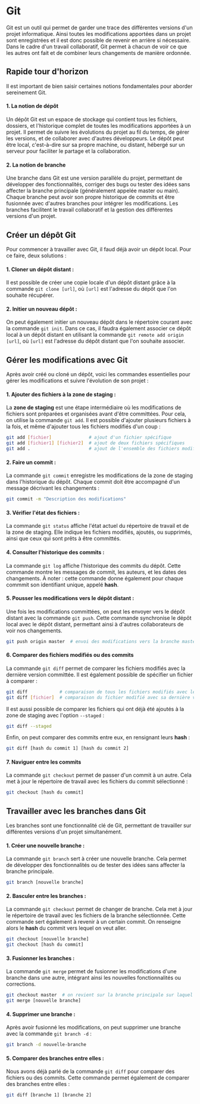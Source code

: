 # Git

Git est un outil qui permet de garder une trace des différentes versions d'un projet informatique. Ainsi toutes les modifications apportées dans un projet sont enregistrées et il est donc possible de revenir en arrière si nécessaire. Dans le cadre d'un travail collaboratif, Git permet à chacun de voir ce que les autres ont fait et de combiner leurs changements de manière ordonnée.


## Rapide tour d'horizon

Il est important de bien saisir certaines notions fondamentales pour aborder sereinement Git.

#### 1. La notion de dépôt
Un dépôt Git est un espace de stockage qui contient tous les fichiers, dossiers, et l'historique complet de toutes les modifications apportées à un projet. Il permet de suivre les évolutions du projet au fil du temps, de gérer les versions, et de collaborer avec d'autres développeurs. Le dépôt peut être local, c'est-à-dire sur sa propre machine, ou distant, hébergé sur un serveur pour faciliter le partage et la collaboration.

#### 2. La notion de branche
Une branche dans Git est une version parallèle du projet, permettant de développer des fonctionnalités, corriger des bugs ou tester des idées sans affecter la branche principale (généralement appelée master ou main). Chaque branche peut avoir son propre historique de commits et être fusionnée avec d'autres branches pour intégrer les modifications. Les branches facilitent le travail collaboratif et la gestion des différentes versions d'un projet.


## Créer un dépôt Git

Pour commencer à travailler avec Git, il faud déjà avoir un dépôt local. Pour ce faire, deux solutions : 

#### 1. Cloner un dépôt distant :
Il est possible de créer une copie locale d'un dépôt distant grâce à la commande `git clone [url]`, où `[url]` est l'adresse du dépôt que l'on souhaite récupérer.

#### 2. Initier un nouveau dépôt :
On peut également initier un nouveau dépôt dans le répertoire courant avec la commande `git init`. Dans ce cas, il faudra également associer ce dépôt local à un dépôt distant en utilisant la commande `git remote add origin [url]`, où `[url]` est l'adresse du dépôt distant que l'on souhaite associer.


## Gérer les modifications avec Git

Après avoir créé ou cloné un dépôt, voici les commandes essentielles pour gérer les modifications et suivre l'évolution de son projet :

#### 1. Ajouter des fichiers à la zone de staging :
La **zone de staging** est une étape intermédiaire où les modifications de fichiers sont préparées et organisées avant d'être committées. Pour cela, on utilise la commande `git add`. Il est possible d'ajouter plusieurs fichiers à la fois, et même d'ajouter tous les fichiers modifiés d'un coup : 
```bash
git add [fichier]              # ajout d'un fichier spécifique
git add [fichier1] [fichier2]  # ajout de deux fichiers spécifiques
git add .                      # ajout de l'ensemble des fichiers modifiés
```

#### 2. Faire un commit :
La commande `git commit` enregistre les modifications de la zone de staging dans l'historique du dépôt. Chaque commit doit être accompagné d'un message décrivant les changements : 
```bash
git commit -m "Description des modifications"
```

#### 3. Vérifier l'état des fichiers :
La commande `git status` affiche l'état actuel du répertoire de travail et de la zone de staging. Elle indique les fichiers modifiés, ajoutés, ou supprimés, ainsi que ceux qui sont prêts à être committés.

#### 4. Consulter l'historique des commits :
La commande `git log` affiche l'historique des commits du dépôt. Cette commande montre les messages de commit, les auteurs, et les dates des changements. À noter : cette commande donne également pour chaque commmit son identifiant unique, appelé **hash**.

#### 5. Pousser les modifications vers le dépôt distant :
Une fois les modifications committées, on peut les envoyer vers le dépôt distant avec la commande `git push`. Cette commande synchronise le dépôt local avec le dépôt distant, permettant ainsi à d'autres collaborateurs de voir nos changements.
```bash
git push origin master  # envoi des modifications vers la branche master du dépôt distant
```

#### 6. Comparer des fichiers modifiés ou des commits
La commande `git diff` permet de comparer les fichiers modifiés avec la dernière version committée. Il est également possible de spécifier un fichier à comparer :
```bash
git diff            # comparaison de tous les fichiers modifiés avec leur dernière version committée
git diff [fichier]  # comparaison du fichier modifié avec sa dernière version committée
```
Il est aussi possible de comparer les fichiers qui ont déjà été ajoutés à la zone de staging avec l'option `--staged` :
```bash
git diff --staged
```
Enfin, on peut comparer des commits entre eux, en rensignant leurs **hash** :
```bash
git diff [hash du commit 1] [hash du commit 2]
```

#### 7. Naviguer entre les commits
La commande `git checkout` permet de passer d'un commit à un autre. Cela met à jour le répertoire de travail avec les fichiers du commit sélectionné :
```bash
git checkout [hash du commit]
```

## Travailler avec les branches dans Git

Les branches sont une fonctionnalité clé de Git, permettant de travailler sur différentes versions d'un projet simultanément. 

#### 1. Créer une nouvelle branche :
La commande `git branch` sert à créer une nouvelle branche. Cela permet de développer des fonctionnalités ou de tester des idées sans affecter la branche principale.
```bash
git branch [nouvelle branche]
```

#### 2. Basculer entre les branches :
La commande `git checkout` permet de changer de branche. Cela met à jour le répertoire de travail avec les fichiers de la branche sélectionnée. Cette commande sert également à revenir à un certain commit. On renseigne alors le **hash** du commit vers lequel on veut aller.
```bash
git checkout [nouvelle branche]
git checkout [hash du commit]
```

#### 3. Fusionner les branches :
La commande `git merge` permet de fusionner les modifications d'une branche dans une autre, intégrant ainsi les nouvelles fonctionnalités ou corrections.
```bash
git checkout master  # on revient sur la branche principale sur laquel on veut intégrer les modifications
git merge [nouvelle branche]
```

#### 4. Supprimer une branche :
Après avoir fusionné les modifications, on peut supprimer une branche avec la commande `git branch -d` :
```bash
git branch -d nouvelle-branche
```

#### 5. Comparer des branches entre elles : 
Nous avons déjà parlé de la commande `git diff` pour comparer des fichiers ou des commits. Cette commande permet également de comparer des branches entre elles : 
```bash
git diff [branche 1] [branche 2]
```
